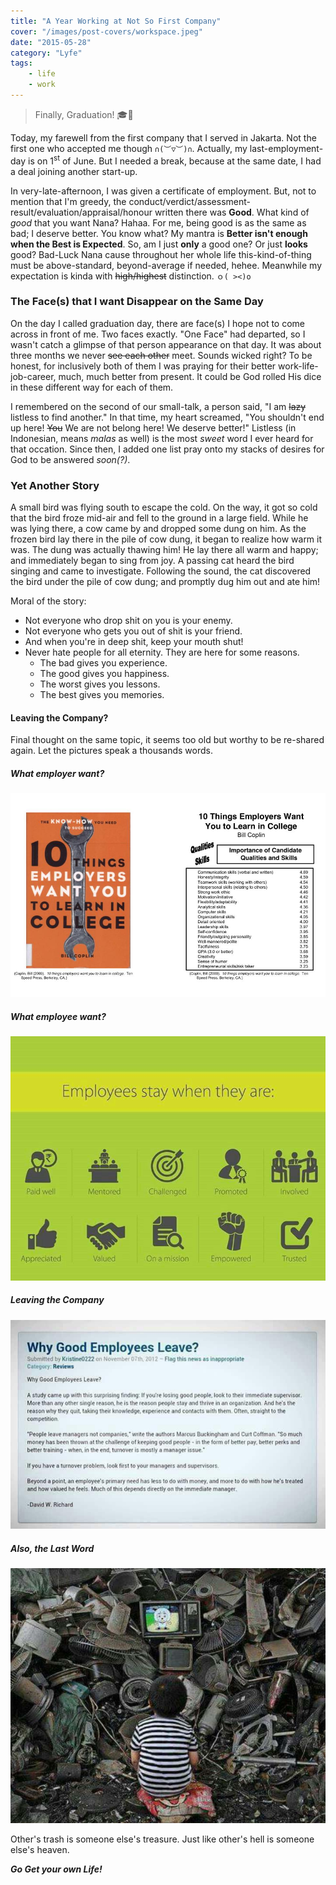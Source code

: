 ```yaml
---
title: "A Year Working at Not So First Company"
cover: "/images/post-covers/workspace.jpeg"
date: "2015-05-28"
category: "Lyfe"
tags:
    - life
    - work
---
```

> Finally, Graduation! 🎓🎉

Today, my farewell from the first company that I served in Jakarta. Not the first one who accepted me though `∩(︶▽︶)∩`. Actually, my last-employment-day is on 1<sup>st</sup> of June. But I needed a break, because at the same date, I had a deal joining another start-up.

In very-late-afternoon, I was given a certificate of employment. But, not to mention that I'm greedy, the conduct/verdict/assessment-result/evaluation/appraisal/honour written there was __Good__. What kind of *good* that you want Nana? Hahaa. For me, being good is as the same as bad; I deserve better. You know what? My mantra is __Better isn't enough when the Best is Expected__. So, am I just __only__ a good one? Or just __looks__ good? Bad-Luck Nana cause throughout her whole life this-kind-of-thing must be above-standard, beyond-average if needed, hehee. Meanwhile my expectation is kinda with ~~high/highest~~ distinction. `ｏ( ><)o`

### The Face(s) that I want Disappear on the Same Day

On the day I called graduation day, there are face(s) I hope not to come across in front of me. Two faces exactly. "One Face" had departed, so I wasn't catch a glimpse of that person appearance on that day. It was about three months we never ~~see each other~~ meet. Sounds wicked right? To be honest, for inclusively both of them I was praying for their better work-life-job-career, much, much better from present. It could be God rolled His dice in these different way for each of them.

I remembered on the second of our small-talk, a person said, "I am ~~lazy~~ listless to find another." In that time, my heart screamed, "You shouldn't end up here! ~~You~~ We are not belong here! We deserve better!" Listless (in Indonesian, means _malas_ as well) is the most _sweet_ word I ever heard for that occation. Since then, I added one list pray onto my stacks of desires for God to be answered _soon(?)_.

### Yet Another Story

A small bird was flying south to escape the cold. On the way, it got so cold that the bird froze mid-air and fell to the ground in a large field. While he was lying there, a cow came by and dropped some dung on him. As the frozen bird lay there in the pile of cow dung, it began to realize how warm it was. The dung was actually thawing him! He lay there all warm and happy; and immediately began to sing from joy. A passing cat heard the bird singing and came to investigate. Following the sound, the cat discovered the bird under the pile of cow dung; and promptly dug him out and ate him!

Moral of the story:

* Not everyone who drop shit on you is your enemy.
* Not everyone who gets you out of shit is your friend.
* And when you're in deep shit, keep your mouth shut!
* Never hate people for all eternity. They are here for some reasons.
  * The bad gives you experience.
  * The good gives you happiness.
  * The worst gives you lessons.
  * The best gives you memories.

#### Leaving the Company?

Final thought on the same topic, it seems too old but worthy to be re-shared again. Let the pictures speak a thousands words.

##### What employer want?

![What Employer Want](/images/post-images/work_what_employer_want.jpg "What Employer Want")

##### What employee want?

![What Employee Want](/images/post-images/work_motivation.jpg "What Employee Want")

##### Leaving the Company

![Reason Leaving The Company](/images/post-images/work_main_reason_leaving.jpg "Reason Leaving The Company")

##### Also, the Last Word

![Other's Trash, Other's Treasure](/images/post-images/work_other_trash_other_treasure.jpg "Other's Trash, Other's Treasure")

Other's trash is someone else's treasure.
Just like other's hell is someone else's heaven.

__*Go Get your own Life!*__
